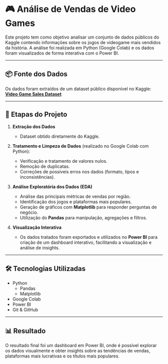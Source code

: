 # 🎮 Análise de Vendas de Video Games

Este projeto tem como objetivo analisar um conjunto de dados públicos do Kaggle contendo informações sobre os jogos de videogame mais vendidos da história. A análise foi realizada em Python (Google Colab) e os dados foram visualizados de forma interativa com o Power BI.

---

## 📦 Fonte dos Dados

Os dados foram extraídos de um dataset público disponível no Kaggle:  
**[Video Game Sales Dataset](https://www.kaggle.com/datasets/zahidmughal2343/video-games-sale/data)**

---

## 🧹 Etapas do Projeto

1. **Extração dos Dados**
   - Dataset obtido diretamente do Kaggle.

2. **Tratamento e Limpeza de Dados** (realizado no Google Colab com Python):
   - Verificação e tratamento de valores nulos.
   - Remoção de duplicatas.
   - Correções de possíveis erros nos dados (formato, tipos e inconsistências).

3. **Análise Exploratória dos Dados (EDA)**
   - Análise das principais métricas de vendas por região.
   - Identificação dos jogos e plataformas mais populares.
   - Geração de gráficos com **Matplotlib** para responder perguntas de negócio.
   - Utilização do **Pandas** para manipulação, agregações e filtros.

4. **Visualização Interativa**
   - Os dados tratados foram exportados e utilizados no **Power BI** para criação de um dashboard interativo, facilitando a visualização e análise de insights.

---

## 🛠️ Tecnologias Utilizadas

- Python
  - Pandas
  - Matplotlib
- Google Colab
- Power BI
- Git & GitHub

---

## 📊 Resultado

O resultado final foi um dashboard em Power BI, onde é possível explorar os dados visualmente e obter insights sobre as tendências de vendas, plataformas mais lucrativas e os títulos mais populares.


